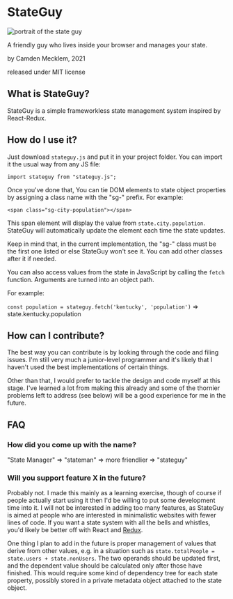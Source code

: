 # StateGuy

![portrait of the state guy](https://raw.githubusercontent.com/mythmakerseven/stateguy/main/demo/favicon.png)

A friendly guy who lives inside your browser and manages your state.

by Camden Mecklem, 2021

released under MIT license

## What is StateGuy?

StateGuy is a simple frameworkless state management system inspired by React-Redux.

## How do I use it?

Just download ``stateguy.js`` and put it in your project folder. You can import it the usual way from any JS file:

``import stateguy from "stateguy.js";``

Once you've done that, You can tie DOM elements to state object properties by assigning a class name with the
"sg-" prefix. For example:

``<span class="sg-city-population"></span>``

This span element will display the value from ``state.city.population``. StateGuy will automatically update the element each time the state updates.

Keep in mind that, in the current implementation, the "sg-" class must be the first one listed or else StateGuy won't see it. You can add other classes after it if needed.

You can also access values from the state in JavaScript by calling the ``fetch`` function. Arguments are turned into an object path.

For example:

``const population = stateguy.fetch('kentucky', 'population')`` => state.kentucky.population

## How can I contribute?

The best way you can contribute is by looking through the code and filing issues. I'm still very much a junior-level programmer and it's likely that I haven't used the best implementations of certain things.

Other than that, I would prefer to tackle the design and code myself at this stage. I've learned a lot from making this already and some of the thornier problems left to address (see below) will be a good experience for me in the future.

## FAQ

### How did you come up with the name?

"State Manager" => "stateman" => more friendlier => "stateguy"

### Will you support feature X in the future?

Probably not. I made this mainly as a learning exercise, though of course if people actually start using it then I'd be willing to put some development time into it. I will not be interested in adding too many features, as StateGuy is aimed at people who are interested in minimalistic websites with fewer lines of code. If you want a state system with all the bells and whistles, you'd likely be better off with React and [Redux](https://react-redux.js.org/).

One thing I plan to add in the future is proper management of values that derive from other values, e.g. in a situation such as ``state.totalPeople = state.users + state.nonUsers``. The two operands should be updated first, and the dependent value should be calculated only after those have finished. This would require some kind of dependency tree for each state property, possibly stored in a private metadata object attached to the state object.